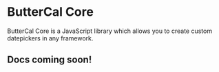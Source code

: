 # ButterCal Core

ButterCal Core is a JavaScript library which allows you to create custom datepickers in any framework.

## Docs coming soon!

